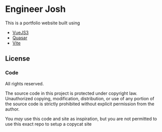 # Engineer Josh

This is a portfolio website built using

- [VueJS3](https://vuejs.org/)
- [Quasar](https://quasar.dev/)
- [Vite](https://vitejs.dev/)

## License

### Code

All rights reserved.

The source code in this project is protected under copyright law. Unauthorized copying, modification, distribution, or use of any portion of the source code is strictly prohibited without explicit permission from the author.

You _may_ use this code and site as inspiration, but you are not permitted to use this exact repo to setup a copycat site
